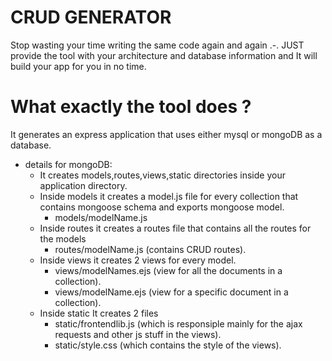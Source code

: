 # CRUD GENERATOR
Stop wasting your time writing the same code again and again .-.
JUST provide the tool with your architecture and database information and It will build your app for you in no time.
# What exactly the tool does ?
It generates an express application that uses either mysql or mongoDB as a database.

- details for mongoDB:
  - It creates models,routes,views,static directories inside your application directory.
  - Inside models it creates a model.js file for every collection that contains mongoose schema and exports mongoose model.
    - models/modelName.js
  - Inside routes it creates a routes file that contains all the routes for the models
    - routes/modelName.js (contains CRUD routes).
  - Inside views it creates 2 views for every model.
    - views/modelNames.ejs (view for all the documents in a collection).
    - views/modelName.ejs  (view for a specific document in a collection).
  - Inside static It creates 2 files
    - static/frontendlib.js (which is responsiple mainly for the ajax requests and other js stuff in the views).
    - static/style.css (which contains the style of the views).
